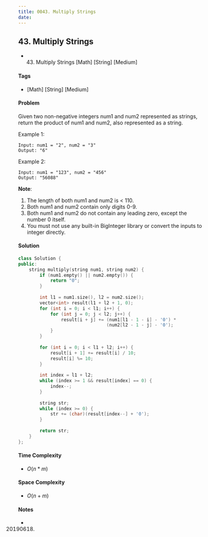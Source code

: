 ```yaml
---
title: 0043. Multiply Strings
date: 
---
```


## 43. Multiply Strings
- 43. Multiply Strings [Math] [String] [Medium]

#### Tags
- [Math] [String] [Medium]

#### Problem
Given two non-negative integers num1 and num2 represented as strings, return the product of num1 and num2, also represented as a string.

Example 1:

    Input: num1 = "2", num2 = "3"
    Output: "6"

Example 2:

    Input: num1 = "123", num2 = "456"
    Output: "56088"

**Note**:

1. The length of both num1 and num2 is < 110.
2. Both num1 and num2 contain only digits 0-9.
3. Both num1 and num2 do not contain any leading zero, except the number 0 itself.
4. You must not use any built-in BigInteger library or convert the inputs to integer directly.

#### Solution
``` C++
class Solution {
public:
    string multiply(string num1, string num2) {
        if (num1.empty() || num2.empty()) {
            return "0";
        }
        
        int l1 = num1.size(), l2 = num2.size();
        vector<int> result(l1 + l2 + 1, 0);
        for (int i = 0; i < l1; i++) {
            for (int j = 0; j < l2; j++) {
                result[i + j] += (num1[l1 - 1 - i] - '0') * 
                                 (num2[l2 - 1 - j] - '0');
            }
        }
        
        for (int i = 0; i < l1 + l2; i++) {
            result[i + 1] += result[i] / 10;
            result[i] %= 10;
        }
        
        int index = l1 + l2;
        while (index >= 1 && result[index] == 0) {
            index--;
        }
        
        string str;
        while (index >= 0) {
            str += (char)(result[index--] + '0');
        }
        
        return str;
    }
};
```

#### Time Complexity
- $O(n*m)$

#### Space Complexity
- $O(n+m)$

#### Notes
- 20190618.
